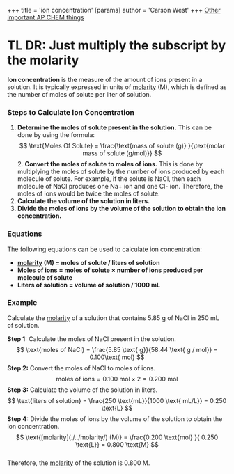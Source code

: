 +++
 title = 'ion concentration'
[params]
	author = 'Carson West'
+++
[Other important AP CHEM things](./../other-important-ap-chem-things/)

# TL DR: Just multiply the subscript by the molarity

**Ion concentration** is the measure of the amount of ions present in a solution. It is typically expressed in units of [molarity](./../molarity/) (M), which is defined as the number of moles of solute per liter of solution.

### Steps to Calculate Ion Concentration

1. **Determine the moles of solute present in the solution.** This can be done by using the formula:
 $$  \text{Moles Of Solute} = \frac{\text{mass of solute (g)} }{\text{molar mass of solute (g/mol)}}
 $$  2. **Convert the moles of solute to moles of ions.** This is done by multiplying the moles of solute by the number of ions produced by each molecule of solute. For example, if the solute is NaCl, then each molecule of NaCl produces one Na+ ion and one Cl- ion. Therefore, the moles of ions would be twice the moles of solute.
3. **Calculate the volume of the solution in liters.**
4. **Divide the moles of ions by the volume of the solution to obtain the ion concentration.**

### Equations

The following equations can be used to calculate ion concentration:

* **[molarity](./../molarity/) (M) = moles of solute / liters of solution**
* **Moles of ions = moles of solute × number of ions produced per molecule of solute**
* **Liters of solution = volume of solution / 1000 mL**

### Example

Calculate the [molarity](./../molarity/) of a solution that contains 5.85 g of NaCl in 250 mL of solution.

**Step 1:** Calculate the moles of NaCl present in the solution.
 $$  \text{moles of NaCl} = \frac{5.85 \text{ g}}{58.44 \text{ g / mol}} = 0.100\text{  mol}
 $$  **Step 2:** Convert the moles of NaCl to moles of ions.
 $$  \text{moles of ions} = 0.100 \text{ mol} × 2 = 0.200 \text{ mol}
 $$  **Step 3:** Calculate the volume of the solution in liters.
 $$  \text{liters of solution} = \frac{250 \text{mL}}{1000 \text{ mL/L}} = 0.250 \text{L}
 $$  **Step 4:** Divide the moles of ions by the volume of the solution to obtain the ion concentration.
 $$  \text{[molarity](./../molarity/) (M)} = \frac{0.200 \text{mol} }{ 0.250 \text{L}} = 0.800 \text{M}
 $$  
Therefore, the [molarity](./../molarity/) of the solution is 0.800 M.